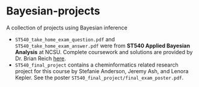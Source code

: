 # Bayesian-projects

A collection of projects using Bayesian inference

* `ST540_take_home_exam_question.pdf` and `ST540_take_home_exam_answer.pdf` were from **ST540 Applied Bayesian Analysis** at NCSU. Complete coursework and solutions are provided by Dr. Brian Reich [here](https://www4.stat.ncsu.edu/~reich/ABA/assignments.html).
* `ST540_final_project` contains a cheminformatics related research project for this course by Stefanie Anderson, Jeremy Ash, and Lenora Kepler.  See the poster `ST540_final_project/final_exam_poster.pdf`.
